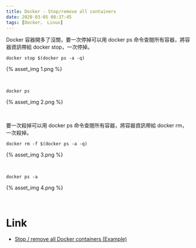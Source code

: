 ```yaml
---
title: Docker - Stop/remove all containers
date: 2020-03-05 08:37:45
tags: [Docker， Linux]
---
```


Docker 容器開多了沒關，要一次停掉可以用 docker ps 命令查閱所有容器，將容器資訊帶給 docker stop，一次停掉。  

<!-- More -->

    docker stop $(docker ps -a -q)

{% asset_img 1.png %}

<br>


    docker ps

{% asset_img 2.png %}

<br>


要一次殺掉可以用 docker ps 命令查閱所有容器，將容器資訊帶給 docker rm，一次殺掉。

    docker rm -f $(docker ps -a -q)

{% asset_img 3.png %}

<br>


    docker ps -a

{% asset_img 4.png %}

<br>


Link
=====
* [Stop / remove all Docker containers (Example)](https://coderwall.com/p/ewk0mq/stop-remove-all-docker-containers)
